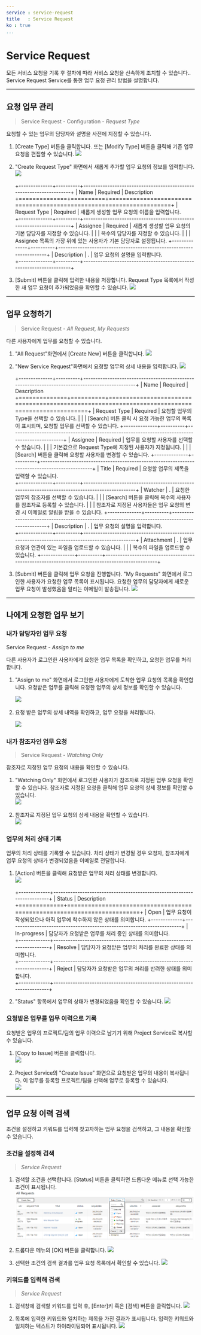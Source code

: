 ```yaml
---
service : service-request
title   : Service Request
ko : true
...
```


<!-- TOC -->




# Service Request

모든 서비스 요청을 기록 후 절차에 따라 서비스 요청을 신속하게 조치할 수 있습니다..
Service Request Service를 통한 업무 요청 관리 방법을 설명합니다.


--------------------------------------------------------------------------------



## 요청 업무 관리

>   Service Request - Configuration - *Request Type*

요청할 수 있는 업무의 담당자와 설명을 사전에 지정할 수 있습니다.

1.  \[Create Type\] 버튼을 클릭합니다. 또는 \[Modify Type\] 버튼을 클릭해 기존 업무 요청을 편집할 수 있습니다.
    ![][bnr_guide_service_request_1_1]

2.  "Create Request Type" 화면에서 새롭게 추가할 업무 요청의 정보를 입력합니다.
    ![][bnr_guide_service_request_1_2]

    +--------------+----------+---------------------------------------------------------------------+
    | Name         | Required | Description                                                  
    +==============+==========+=====================================================================+
    | Request Type | Required | 새롭게 생성할 업무 요청의 이름을 입력합니다.                 
    +--------------+----------+---------------------------------------------------------------------+
    | Assignee     | Required | 새롭게 생성할 업무 요청의 기본 담당자를 지정할 수 있습니다.
    |              |          | 복수의 담당자를 지정할 수 있습니다.
    |              |          | Assignee 목록의 가장 위에 있는 사용자가 기본 담당자로 설정됩니다. 
    +--------------+----------+---------------------------------------------------------------------+
    | Description  | .        | 업무 요청의 설명을 입력합니다.                               
    +--------------+----------+---------------------------------------------------------------------+




3.  \[Submit\] 버튼을 클릭해 입력한 내용을 저장합니다. Request Type 목록에서 작성한 새 업무 요청이 추가되었음을 확인할 수 있습니다.
    ![][bnr_guide_service_request_1_3]






--------------------------------------------------------------------------------






## 업무 요청하기

>   Service Request - *All Request, My Requests*

다른 사용자에게 업무를 요청할 수 있습니다.

1.  "All Request"화면에서 \[Create New\] 버튼을 클릭합니다.
    ![][bnr_guide_service_request_1_4]

2.  "New Service Request"화면에서 요청할 업무의 상세 내용을 입력합니다.
    ![][bnr_guide_service_request_1_5]

    +--------------+----------+------------------------------------------------------------------------------------------------+
    | Name         | Required | Description                                                  
    +==============+==========+================================================================================================+
    | Request Type | Required | 요청할 업무의 Type을 선택할 수 있습니다.
    |              |          | [Search] 버튼 클릭 시 요청 가능한 업무의 목록이 표시되며, 요청할 업무를 선택할 수 있습니다. 
    +--------------+----------+------------------------------------------------------------------------------------------------+
    | Assignee     | Required | 업무를 요청할 사용자를 선택할 수 있습니다.
    |              |          | 기본값으로 Request Type에 지정된 사용자가 지정됩니다.
    |              |          | [Search] 버튼을 클릭해 요청할 사용자를 변경할 수 있습니다. 
    +--------------+----------+------------------------------------------------------------------------------------------------+
    | Title        | Required | 요청할 업무의 제목을 입력할 수 있습니다.                     
    +--------------+----------+------------------------------------------------------------------------------------------------+
    | Watcher      | .        | 요청한 업무의 참조자를 선택할 수 있습니다.
    |              |          | [Search] 버튼을 클릭해 복수의 사용자를 참조자로 등록할 수 있습니다.
    |              |          | 참조자로 지정된 사용자들은 업무 요청의 변경 시 이메일로 알림을 받을 수 있습니다. 
    +--------------+----------+------------------------------------------------------------------------------------------------+
    | Description  | .        | 업무 요청의 설명을 입력합니다.                               
    +--------------+----------+------------------------------------------------------------------------------------------------+
    | Attachment   | .        | 업무 요청과 연관이 있는 파일을 업로드할 수 있습니다.
    |              |          |  복수의 파일을 업로드할 수 있습니다. 
    +--------------+----------+------------------------------------------------------------------------------------------------+

3.  \[Submit\] 버튼을 클릭해 업무 요청을 진행합니다. "My Requests" 화면에서 로그인한 사용자가 요청한 업무 목록이 표시됩니다. 
    요청한 업무의 담당자에게 새로운 업무 요청이 발생했음을 알리는 이메일이 발송됩니다.
    ![][bnr_guide_service_request_1_6]




--------------------------------------------------------------------------------




## 나에게 요청한 업무 보기

### 내가 담당자인 업무 요청

Service Request - *Assign to me*

다른 사용자가 로그인한 사용자에게 요청한 업무 목록을 확인하고, 요청한 업무를 처리합니다.

1.  "Assign to me" 화면에서 로그인한 사용자에게 도착한 업무 요청의 목록을 확인합니다. 요청받은 업무를 클릭해 요청한 업무의 상세 정보를 확인할 수 있습니다.

    ![][bnr_guide_service_request_1_7]

2.  요청 받은 업무의 상세 내역을 확인하고, 업무 요청을 처리합니다.

    ![][bnr_guide_service_request_1_8]


### 내가 참조자인 업무 요청

>   Service Request - *Watching Only*

참조자로 지정된 업무 요청의 내용을 확인할 수 있습니다.

1.  "Watching Only" 화면에서 로그인한 사용자가 참조자로 지정된 업무 요청을 확인할 수 있습니다. 참조자로 지정된 요청을 클릭해 업무 요청의 상세 정보를 확인할 수 있습니다.  
    ![][bnr_guide_service_request_1_13]

2.  참조자로 지정된 업무 요청의 상세 내용을 확인할 수 있습니다.  
    ![][bnr_guide_service_request_1_14]


### 업무의 처리 상태 기록

업무의 처리 상태를 기록할 수 있습니다. 처리 상태가 변경될 경우 요청자, 참조자에게 업무 요청의 상태가 변경되었음을 이메일로 전달합니다.

1.  \[Action\] 버튼을 클릭해 요청받은 업무의 처리 상태를 변경합니다.  
    ![][bnr_guide_service_request_1_9]

    +-------------+------------------------------------------------------------------------+
    | Status      | Description                                                  
    +=============+========================================================================+
    | Open        | 업무 요청이 작성되었으나 아직 업무에 착수하지 않은 상태를 의미합니다. 
    +-------------+------------------------------------------------------------------------+
    | In-progress | 담당자가 요청받은 업무를 처리 중인 상태를 의미합니다.        
    +-------------+------------------------------------------------------------------------+
    | Resolve     | 담당자가 요청받은 업무의 처리를 완료한 상태를 의미합니다.    
    +-------------+------------------------------------------------------------------------+
    | Reject      | 담당자가 요청받은 업무의 처리를 반려한 상태를 의미합니다.    
    +-------------+------------------------------------------------------------------------+

2.  "Status" 항목에서 업무의 상태가 변경되었음을 확인할 수 있습니다.
    ![][bnr_guide_service_request_1_10]


### 요청받은 업무를 업무 이력으로 기록

요청받은 업무의 프로젝트/팀의 업무 이력으로 남기기 위해 Project Service로 복사할 수 있습니다.

1.  \[Copy to Issue\] 버튼을 클릭합니다.  
    ![][bnr_guide_service_request_1_11]

2.  Project Service의 "Create Issue" 화면으로 요청받은 업무의 내용이 복사됩니다. 이 업무를 등록할 프로젝트/팀을 선택해 업무로 등록할 수 있습니다.  
    ![][bnr_guide_service_request_1_12]





--------------------------------------------------------------------------------


## 업무 요청 이력 검색

조건을 설정하고 키워드를 입력해 찾고자하는 업무 요청을 검색하고, 그 내용을 확인할 수 있습니다.


### 조건을 설정해 검색

>   *Service Request*

1.  검색할 조건을 선택합니다. \[Status\] 버튼을 클릭하면 드롭다운 메뉴로 선택 가능한 조건이 표시됩니다.
    !['Status' 조건 선택][bnr_guide_service_request_1_15]

2.  드롭다운 메뉴의 \[OK\] 버튼을 클릭합니다.
    ![][bnr_guide_service_request_1_16]

3.  선택한 조건의 검색 결과를 업무 요청 목록에서 확인할 수 있습니다.
    ![][bnr_guide_service_request_1_17]


### 키워드를 입력해 검색

>   *Service Request*

1.  검색창에 검색할 키워드를 입력 후, \[Enter\]키 혹은 \[검색\] 버튼을 클릭합니다.
    ![][bnr_guide_service_request_1_18]

2.  목록에 입력한 키워드와 일치하는 제목을 가진 결과가 표시됩니다. 입력한 키워드와 일치하는 텍스트가 하이라이팅되어 표시됩니다.
    ![][bnr_guide_service_request_1_19]






<!-- 이미지 모음 -->
[bnr_guide_service_request_1_1]: ./resource/bnr_guide_service_request_1_1.png
[bnr_guide_service_request_1_2]: ./resource/bnr_guide_service_request_1_2.png
[bnr_guide_service_request_1_3]: ./resource/bnr_guide_service_request_1_3.png
[bnr_guide_service_request_1_4]: ./resource/bnr_guide_service_request_1_4.png
[bnr_guide_service_request_1_5]: ./resource/bnr_guide_service_request_1_5.png
[bnr_guide_service_request_1_6]: ./resource/bnr_guide_service_request_1_6.png
[bnr_guide_service_request_1_7]: ./resource/bnr_guide_service_request_1_7.png
[bnr_guide_service_request_1_8]: ./resource/bnr_guide_service_request_1_8.png
[bnr_guide_service_request_1_13]: ./resource/bnr_guide_service_request_1_13.png
[bnr_guide_service_request_1_14]: ./resource/bnr_guide_service_request_1_14.png
[bnr_guide_service_request_1_9]: ./resource/bnr_guide_service_request_1_9.png
[bnr_guide_service_request_1_10]: ./resource/bnr_guide_service_request_1_10.png
[bnr_guide_service_request_1_11]: ./resource/bnr_guide_service_request_1_11.png
[bnr_guide_service_request_1_12]: ./resource/bnr_guide_service_request_1_12.png
[bnr_guide_service_request_1_15]: ./resource/bnr_guide_service_request_1_15.png
[bnr_guide_service_request_1_16]: ./resource/bnr_guide_service_request_1_16.png
[bnr_guide_service_request_1_17]: ./resource/bnr_guide_service_request_1_17.png
[bnr_guide_service_request_1_18]: ./resource/bnr_guide_service_request_1_18.png
[bnr_guide_service_request_1_19]: ./resource/bnr_guide_service_request_1_19.png
